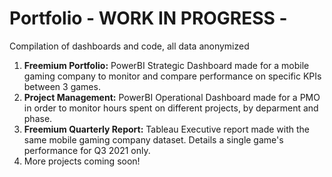 # Portfolio - WORK IN PROGRESS - 
Compilation of dashboards and code, all data anonymized 

1. **Freemium Portfolio:** PowerBI Strategic Dashboard made for a mobile gaming company to monitor and compare performance on specific KPIs between 3 games.
2. **Project Management:** PowerBI Operational Dashboard made for a PMO in order to monitor hours spent on different projects, by deparment and phase.
3. **Freemium Quarterly Report:** Tableau Executive report made with the same mobile gaming company dataset. Details a single game's performance for Q3 2021 only.
4. More projects coming soon!
